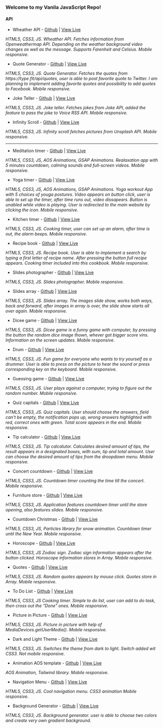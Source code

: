 ### Welcome to my Vanila JavaScript Repo!

#### API

- Wheather API - [Github](https://github.com/AnastasiaLunina/JavaScript_Apps/tree/main/JavaScript_Apps/11.%20Weather%20API) | [View Live](https://js-weather-forecast-api.netlify.app/)
<p><em>HTML5, CSS3, JS. Wheather API. Fetches information from Openweathermap API. Depending on the weather background video changes as well as the message. Supports Farenheit and Celsius. Mobile responsive.</em></p>

- Quote Generator - [Github](https://github.com/AnastasiaLunina/JavaScript_Apps/tree/main/JavaScript_Apps/14.%20Quote%20generator) | [View Live](https://js-quote-generator-api.netlify.app/)
<p><em>HTML5, CSS3, JS. Quote Generator. Fetches the quotes from https://type.fit/api/quotes, user is able to post favorite quote to Twitter. I am planning to implement adding favorite quotes and possibility to add quotes to Facebook. Mobile responsive.</em></p>

- Joke Teller - [Github](https://github.com/AnastasiaLunina/JavaScript_Apps/tree/main/JavaScript_Apps/15.%20Joke%20teller) | [View Live](https://js-joke-teller.netlify.app/)
<p><em>HTML5, CSS3, JS. Joke teller. Fetches jokes from Joke API, added the feature to pass the joke to Voice RSS API. Mobile responsive.</em></p>

- Infinity Scroll - [Github](https://github.com/AnastasiaLunina/JavaScript_Apps/tree/main/JavaScript_Apps/22.%20Infinity%20scroll) | [View Live](https://js-infinite-scroll-api.netlify.app/)
<p><em>HTML5, CSS3, JS. Infinity scroll fetches pictures from Unsplash API. Mobile responsive.</em></p>

<hr>

- Meditation timer - [Github](https://github.com/AnastasiaLunina/JavaScript_Apps/tree/main/JavaScript_Apps/1.%20Meditation%20timer) | [View Live](https://js-meditation.netlify.app/)
<p><em>HTML5, CSS3, JS, AOS Animations, GSAP Animations. Realaxation app with 5 minutes countdown, calming sounds and full-screen videos. Mobile responsive.</em></p>

- Yoga timer - [Github](https://github.com/AnastasiaLunina/JavaScript_Apps/tree/main/JavaScript_Apps/2.%20Yoga%20timer) | [View Live](https://js-yoga-timer.netlify.app/)
<p><em>HTML5, CSS3, JS, AOS Animations, GSAP Animations. Yoga workout App with 5 choices of youga postures. Video appears on button click, user is able to set up the timer, after time runs out, video dissapears. Button is unabled while video is playing. User is redirected to the main website by clicking the icon. Mobile responsive.</em></p>

- Kitchen timer - [Github](https://github.com/AnastasiaLunina/JavaScript_Apps/tree/main/JavaScript_Apps/3.%20Kitchen%20timer) | [View Live](https://js-kitchen-timer.netlify.app/)
<p><em>HTML5, CSS3, JS. Cooking timer, user can set up an alarm, after time is out, the alarm beeps. Mobile responsive.</em></p>

- Recipe book - [Github](https://github.com/AnastasiaLunina/JavaScript_Apps/tree/main/JavaScript_Apps/4.%20Recipie%20book) | [View Live](https://js-recipes.netlify.app/)
<p><em>HTML5, CSS3, JS. Recipe book. User is able to implement a search by typing a first letter of recipe name. After pressing the button full recipe appears. Cooking timer included into this cookbook. Mobile responsive.</em></p>

- Slides photographer - [Github](https://github.com/AnastasiaLunina/JavaScript_Apps/tree/main/JavaScript_Apps/5.%20Slides%20photographer) | [View Live](https://js-photographer-slides.netlify.app/)
<p><em>HTML5, CSS3, JS. Slides photographer. Mobile responsive.</em></p>

- Slides array - [Github](https://github.com/AnastasiaLunina/JavaScript_Apps/tree/main/JavaScript_Apps/6.%20Slides%20arrays) | [View Live](https://js-slides-array.netlify.app/)
<p><em>HTML5, CSS3, JS. Slides array. The images slide show, works both ways, back and forward, after images in array is over, the slide show starts all over again. Mobile responsive.</em></p>

- Dicee game - [Github](https://github.com/AnastasiaLunina/JavaScript_Apps/tree/main/JavaScript_Apps/7.%20Dicee%20game) | [View Live](https://js-dicee-game.netlify.app/)
<p><em>HTML5, CSS3, JS. Dicee game is a funny game with computer, by pressing the button the random dice image thown, whever got bigger score vins. Information on the screen updates. Mobile responsive.</em></p>

- Drum - [Github](https://github.com/AnastasiaLunina/JavaScript_Apps/tree/main/JavaScript_Apps/8.%20Drum) | [View Live](https://js-drum-game.netlify.app/)
<p><em>HTML5, CSS3, JS. Fun game for everyone who wants to try yourself as a drummer. User is able to press on the picture to hear the sound or press corresponding key on the keyboard. Mobile responsive.</em></p>

- Guessing game - [Github](https://github.com/AnastasiaLunina/JavaScript_Apps/tree/main/JavaScript_Apps/9.%20Guessing%20game) | [View Live](https://js-number-guessing-app.netlify.app/)
<p><em>HTML5, CSS3, JS. User plays against a computer, trying to figure out the random number. Mobile responsive.</em></p>

- Quiz capitals - [Github](https://github.com/AnastasiaLunina/JavaScript_Apps/tree/main/JavaScript_Apps/10.%20Quiz_capitals) | [View Live](https://js-quiz-capitals.netlify.app/)
<p><em>HTML5, CSS3, JS. Quiz capitals. User should choose the answers, field can't be empty, the notification pops up, wrong answers highlighted with red, correct ones with green. Total score appears in the end. Mobile responsive.</em></p>

- Tip calculator - [Github](https://github.com/AnastasiaLunina/JavaScript_Apps/tree/main/JavaScript_Apps/12.%20Tip%20calculator) | [View Live](https://js-tips-calculator.netlify.app/)
<p><em>HTML5, CSS3, JS. Tip calcalutor. Calculates desired amount of tips, the result appears in a designated boxes, with sum, tip and total amount. User can choose the desired amount of tips from the droopdawn menu. Mobile responsive.</em></p>

- Concert countdown - [Github](https://github.com/AnastasiaLunina/JavaScript_Apps/tree/main/JavaScript_Apps/13.%20Concert_countdown_calculator) | [View Live](https://js-concert-countdown.netlify.app/)
<p><em>HTML5, CSS3, JS. Countdown timer counting the time till the concert. Mobile responsive.</em></p>

- Furniture store - [Github](https://github.com/AnastasiaLunina/JavaScript_Apps/tree/main/JavaScript_Apps/16.%20Countdown_furniture%20store) | [View Live](https://js-countdown-furniture-store.netlify.app/)
<p><em>HTML5, CSS3, JS. Application features countdown timer until the store opening, also features slides. Mobile responsive.</em></p>

- Countdown Christmas - [Github](https://github.com/AnastasiaLunina/JavaScript_Apps/tree/main/JavaScript_Apps/17.%20Countdown_Christmas) | [View Live](https://js-christmas-countdown.netlify.app/)
<p><em>HTML5, CSS3, JS, Particles library for snow animation. Countdown timer until the New Year. Mobile responsive.</em></p>

- Horoscope - [Github](https://github.com/AnastasiaLunina/JavaScript_Apps/tree/main/JavaScript_Apps/18.%20Horoscope) | [View Live](https://js-horoscope.netlify.app/)
<p><em>HTML5, CSS3, JS Zodiac sign. Zodiac sign information appears after the button clicked. Horoscope information stores in Array. Mobile responsive.</em></p>

- Quotes - [Github](https://github.com/AnastasiaLunina/JavaScript_Apps/tree/main/JavaScript_Apps/19.%20Quotes) | [View Live](https://js-quotes-array.netlify.app/)
<p><em>HTML5, CSS3, JS. Random quotes appears by mouse click. Quotes store in Array. Mobile responsive.</em></p>

- To Do List - [Github](https://github.com/AnastasiaLunina/JavaScript_Apps/tree/main/JavaScript_Apps/20.%20To%20Do%20List) | [View Live](https://js-simple-to-do-list.netlify.app/)
<p><em>HTML5, CSS3, JS Cooking timer. Simple to do list, user can add to do task, then cross out the "Done" ones. Mobile responsive.</em></p>

- Picture in Picture - [Github](https://github.com/AnastasiaLunina/JavaScript_Apps/tree/main/JavaScript_Apps/23.%20Picture%20in%20Picture) | [View Live](https://js-pic-in-pic.netlify.app/)
<p><em>HTML5, CSS3, JS. Picture in picture with help of MediaDevices.getUserMedia(). Mobile responsive.</em></p>

- Dark and Light Theme - [Github](https://github.com/AnastasiaLunina/JavaScript_Apps/tree/main/JavaScript_Apps/25.%20Dark%20and%20light%20theme) | [View Live](https://js-dark-light.netlify.app/)
<p><em>HTML5, CSS3, JS.  Switches the theme from dark to light. Switch added wit CSS3. Not mobile responsive.</em></p>

- Animation AOS template - [Github](https://github.com/AnastasiaLunina/JavaScript_Apps/tree/main/JavaScript_Apps/26.%20Animated%20template) | [View Live](https://aos-animation-template.netlify.app/)
<p><em>AOS Animation, Tailwind library. Mobile responsive.</em></p>

- Navigation Menu - [Github](https://github.com/AnastasiaLunina/JavaScript_Apps/tree/main/JavaScript_Apps/27.%20Navigation) | [View Live](https://js-navigation-menu.netlify.app/)
<p><em>HTML5, CSS3, JS. Cool navigation menu. CSS3 animation Mobile responsive.</em></p>

- Background Generator - [Github](https://github.com/AnastasiaLunina/JavaScript_Apps/tree/main/JavaScript_Apps/28.%20Background%20generator) | [View Live]()
<p><em>HTML5, CSS3, JS. Background generator. user is able to choose two colors and create very own gradient background.</em></p>

